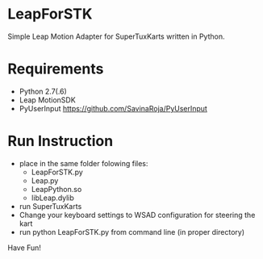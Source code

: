 LeapForSTK
==========

Simple Leap Motion Adapter for SuperTuxKarts written in Python.

Requirements
============
- Python 2.7(.6)
- Leap MotionSDK
- PyUserInput https://github.com/SavinaRoja/PyUserInput

Run Instruction
===============
- place in the same folder folowing files:
	- LeapForSTK.py
	- Leap.py
	- LeapPython.so
	- libLeap.dylib
- run SuperTuxKarts
- Change your keyboard settings to WSAD configuration for steering the kart
- run python LeapForSTK.py from command line (in proper directory)



Have Fun!
